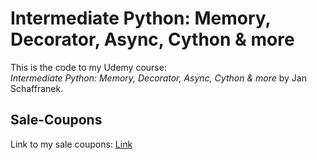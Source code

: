 # Intermediate Python: Memory, Decorator, Async, Cython & more

This is the code to my Udemy course:  
*Intermediate Python: Memory, Decorator, Async, Cython & more* by Jan Schaffranek.

## Sale-Coupons

Link to my sale coupons: [Link](https://github.com/franneck94/YoutubeVideos/blob/master/EnglishCourses.md)
